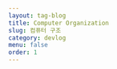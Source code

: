 ```yaml
---
layout: tag-blog
title: Computer Organization
slug: 컴퓨터 구조
category: devlog
menu: false
order: 1
---
```

